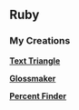 ## Ruby

### My Creations

[**Text Triangle**](texttriangle.md)

[**Glossmaker**](glossmaker.md)

<a href="percentfinder.rb" download><b>Percent Finder</b></a>
